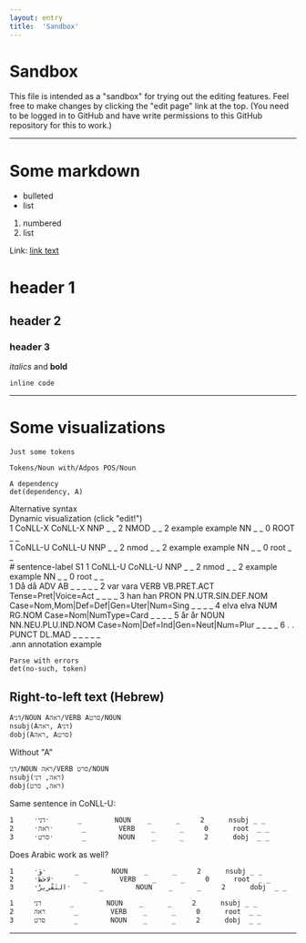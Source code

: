 ```yaml
---
layout: entry
title:  'Sandbox'
---
```


# Sandbox

This file is intended as a "sandbox" for trying out the editing
features. Feel free to make changes by clicking the "edit page" link
at the top. (You need to be logged in to GitHub and have write
permissions to this GitHub repository for this to work.)

----------

# Some markdown

* bulleted
* list

1. numbered
2. list

Link: [link text](http://www.example.com)

# header 1

## header 2

### header 3

*italics* and **bold**

`inline code`

----------

# Some visualizations

~~~ sdparse
Just some tokens
~~~

~~~ sdparse
Tokens/Noun with/Adpos POS/Noun
~~~

~~~ sdparse
A dependency
det(dependency, A)
~~~

<div class="sd-parse">
Alternative syntax
</div>

<div class="sd-parse" tabs="yes">
Dynamic visualization (click "edit!")
</div>

<div class="conllx-parse" tabs="yes">
1   CoNLL-X   CoNLL-X   NNP   _    _    2    NMOD    _    _
2   example   example   NN    _    _    0    ROOT    _    _
</div>

<div class="conllu-parse" tabs="yes">
1   CoNLL-U   CoNLL-U   NNP   _    _    2    nmod    _    _
2   example   example   NN    _    _    0    root    _    _
</div>

<div class="conllu-parse" tabs="yes">
# sentence-label S1
1   CoNLL-U   CoNLL-U   NNP   _    _    2    nmod    _    _
2   example   example   NN    _    _    0    root    _    _
</div>

<div class="conllu-parse" tabs="yes">
1    Då      då     ADV      AB                    _ _ _ _ _
2    var     vara   VERB     VB.PRET.ACT           Tense=Pret|Voice=Act _ _ _ _
3    han     han    PRON     PN.UTR.SIN.DEF.NOM    Case=Nom,Mom|Def=Def|Gen=Uter|Num=Sing _ _ _ _
4    elva    elva   NUM      RG.NOM                Case=Nom|NumType=Card _ _ _ _
5    år      år     NOUN     NN.NEU.PLU.IND.NOM    Case=Nom|Def=Ind|Gen=Neut|Num=Plur _ _ _ _
6    .       .      PUNCT    DL.MAD                _ _ _ _ _
</div>

<div class="ann-annotation" tabs="yes">
.ann annotation example
</div>

~~~ sdparse
Parse with errors
det(no-such, token)
~~~

<a name="hebrew" />

## Right-to-left text (Hebrew)

~~~ sdparse
Aדני/NOUN Aראה/VERB Aסרט/NOUN
nsubj(Aראה, Aדני)
dobj(Aראה, Aסרט)
~~~

Without "A"

~~~ sdparse
דני/NOUN ראה/VERB סרט/NOUN
nsubj(ראה, דני)
dobj(ראה, סרט)
~~~

Same sentence in CoNLL-U:

~~~ conllu
1     ˑדניˑ       _        NOUN    _      _     2      nsubj _ _
2     ˑראהˑ       _        VERB    _      _     0      root  _ _
3     ˑסרטˑ       _        NOUN    _      _     2      dobj  _ _
~~~

Does Arabic work as well?

~~~ conllu
1     ˑوَˑ       _        NOUN    _      _     2      nsubj _ _
2     ˑلاحَظَˑ       _        VERB    _      _     0      root  _ _
3     ˑالتَقْرِيرُˑ       _        NOUN    _      _     2      dobj  _ _
~~~

~~~ conllu
1     ‎דני       _        NOUN    _      _     2      nsubj _ _
2     ‎ראה       _        VERB    _      _     0      root  _ _
3     ‎סרט       _        NOUN    _      _     2      dobj  _ _
~~~

----------
